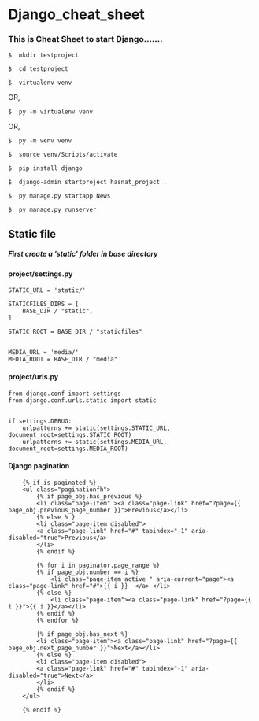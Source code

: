 # Django_cheat_sheet
### This is Cheat Sheet to start Django.......


```
$  mkdir testproject
```

```
$  cd testproject
```

```
$  virtualenv venv
```

OR,
```
$  py -m virtualenv venv
```

OR,
```
$  py -m venv venv
```

```
$  source venv/Scripts/activate
```

```
$  pip install django
```

```
$  django-admin startproject hasnat_project .
```

```
$  py manage.py startapp News
```

```
$  py manage.py runserver
```
## Static file 
##### First create a 'static' folder in base directory 


#### project/settings.py
```
STATIC_URL = 'static/'

STATICFILES_DIRS = [
    BASE_DIR / "static",    
]

STATIC_ROOT = BASE_DIR / "staticfiles"


MEDIA_URL = 'media/'
MEDIA_ROOT = BASE_DIR / "media"
```

#### project/urls.py
```
from django.conf import settings
from django.conf.urls.static import static
```
```

if settings.DEBUG:
    urlpatterns += static(settings.STATIC_URL, document_root=settings.STATIC_ROOT)
    urlpatterns += static(settings.MEDIA_URL, document_root=settings.MEDIA_ROOT)

```

#### Django pagination 
```
    {% if is_paginated %}     
    <ul class="paginationfh">
        {% if page_obj.has_previous %}
        <li class="page-item" ><a class="page-link" href="?page={{ page_obj.previous_page_number }}">Previous</a></li>
        {% else % }
        <li class="page-item disabled">
        <a class="page-link" href="#" tabindex="-1" aria-disabled="true">Previous</a>
        </li>
        {% endif %}

        {% for i in paginator.page_range %}
        {% if page_obj.number == i %}
            <li class="page-item active " aria-current="page"><a class="page-link" href="#">{{ i }}  </a> </li>
        {% else %}
            <li class="page-item"><a class="page-link" href="?page={{ i }}">{{ i }}</a></li>
        {% endif %}
        {% endfor %}

        {% if page_obj.has_next %}
        <li class="page-item"><a class="page-link" href="?page={{ page_obj.next_page_number }}">Next</a></li>
        {% else %}
        <li class="page-item disabled">
        <a class="page-link" href="#" tabindex="-1" aria-disabled="true">Next</a>
        </li>
        {% endif %}
    </ul>
  
    {% endif %} 
```


